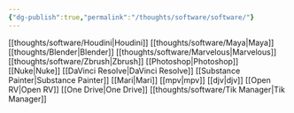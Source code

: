 ```yaml
---
{"dg-publish":true,"permalink":"/thoughts/software/software/"}
---
```


[[thoughts/software/Houdini\|Houdini]]
[[thoughts/software/Maya\|Maya]]
[[thoughts/Blender\|Blender]]
[[thoughts/software/Marvelous\|Marvelous]]
[[thoughts/software/Zbrush\|Zbrush]]
[[Photoshop\|Photoshop]]
[[Nuke\|Nuke]]
[[DaVinci Resolve\|DaVinci Resolve]]
[[Substance Painter\|Substance Painter]]
[[Mari\|Mari]]
[[mpv\|mpv]]
[[djv\|djv]]
[[Open RV\|Open RV]]
[[One Drive\|One Drive]]
[[thoughts/software/Tik Manager\|Tik Manager]]
